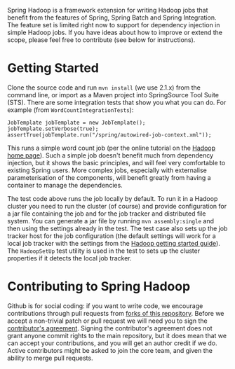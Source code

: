 Spring Hadoop is a framework extension for writing Hadoop jobs that
benefit from the features of Spring, Spring Batch and Spring
Integration.  The feature set is limited right now to support for
dependency injection in simple Hadoop jobs.  If you have ideas about
how to improve or extend the scope, please feel free to contribute
(see below for instructions).

# Getting Started

Clone the source code and run `mvn install` (we use 2.1.x) from the
command line, or import as a Maven project into SpringSource Tool
Suite (STS).  There are some integration tests that show you what you
can do.  For example (from `WordCountIntegrationTests`):

    JobTemplate jobTemplate = new JobTemplate();
    jobTemplate.setVerbose(true);
    assertTrue(jobTemplate.run("/spring/autowired-job-context.xml"));

This runs a simple word count job (per the online tutorial on the
[Hadoop home
page](http://hadoop.apache.org/common/docs/r0.20.2/mapred_tutorial.html)).
Such a simple job doesn't benefit much from dependency injection, but
it shows the basic principles, and will feel very comfortable to
existing Spring users.  More complex jobs, especially with externalise
parameterisation of the components, will benefit greatly from having a
container to manage the dependencies.

The test code above runs the job locally by default.  To run it in a
Hadoop cluster you need to run the cluster (of course) and provide
configuration for a jar file containing the job and for the job
tracker and distributed file system.  You can generate a jar file by
running `mvn assembly:single` and then using the settings already in
the test.  The test case also sets up the job tracker host for the job
configuration (the default settings will work for a local job tracker
with the settings from the [Hadoop getting started
guide](http://hadoop.apache.org/common/docs/r0.20.2/quickstart.html)).
The `HadoopSetUp` test utility is used in the test to sets up the
cluster properties if it detects the local job tracker.

# Contributing to Spring Hadoop

Github is for social coding: if you want to write code, we encourage contributions through pull requests from [forks of this repository](http://help.github.com/forking/).  Before we accept a non-trivial patch or pull request we will need you to sign the [contributor's agreement](https://support.springsource.com/spring_committer_signup).  Signing the contributor's agreement does not grant anyone commit rights to the main repository, but it does mean that we can accept your contributions, and you will get an author credit if we do.  Active contributors might be asked to join the core team, and given the ability to merge pull requests.

